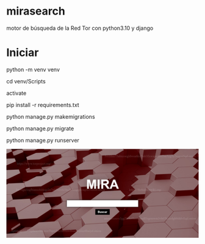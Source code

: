 # mirasearch

motor de búsqueda de la Red Tor con python3.10 y django

# Iniciar

python -m venv venv

cd venv/Scripts

activate

pip install -r requirements.txt

python manage.py makemigrations

python manage.py migrate

python manage.py runserver

<p align="center">
  <img src="mirasearch.JPG">
</p>

